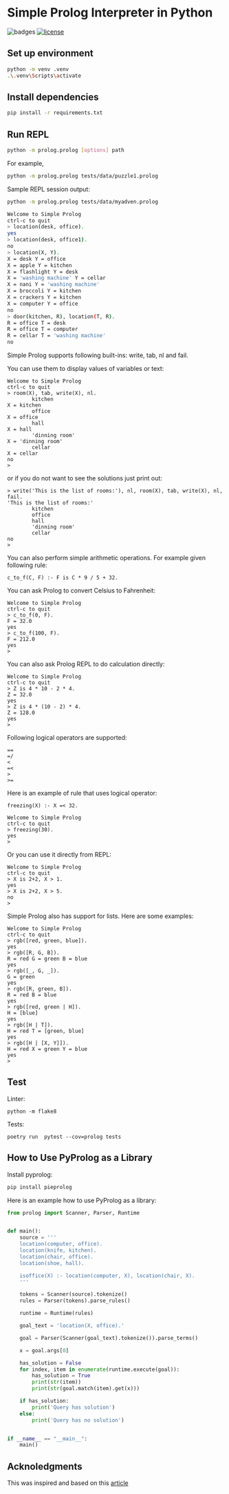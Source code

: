 # Simple Prolog Interpreter in Python

![badges](https://github.com/robjsliwa/pyprolog/actions/workflows/python-package.yml/badge.svg)
[![license](https://img.shields.io/badge/License-MIT-purple.svg)](LICENSE)

## Set up environment

```bash
python -m venv .venv
.\.venv\Scripts\activate
```

## Install dependencies

```bash
pip install -r requirements.txt
```

## Run REPL


```bash
python -m prolog.prolog [options] path
```

For example,

```bash
python -m prolog.prolog tests/data/puzzle1.prolog
```

Sample REPL session output:

```bash
python -m prolog.prolog tests/data/myadven.prolog 

Welcome to Simple Prolog
ctrl-c to quit
> location(desk, office).
yes
> location(desk, office1).
no
> location(X, Y).
X = desk Y = office 
X = apple Y = kitchen 
X = flashlight Y = desk 
X = 'washing machine' Y = cellar 
X = nani Y = 'washing machine' 
X = broccoli Y = kitchen 
X = crackers Y = kitchen 
X = computer Y = office 
no
> door(kitchen, R), location(T, R).
R = office T = desk 
R = office T = computer 
R = cellar T = 'washing machine' 
no
```

Simple Prolog supports following built-ins: write, tab, nl and fail.

You can use them to display values of variables or text:

```
Welcome to Simple Prolog
ctrl-c to quit
> room(X), tab, write(X), nl.
        kitchen
X = kitchen 
        office
X = office 
        hall
X = hall 
        'dinning room'
X = 'dinning room' 
        cellar
X = cellar 
no
>
```

or if you do not want to see the solutions just print out:

```
> write('This is the list of rooms:'), nl, room(X), tab, write(X), nl, fail.
'This is the list of rooms:'
        kitchen
        office
        hall
        'dinning room'
        cellar
no
>
```

You can also perform simple arithmetic operations.  For example given following rule:

```
c_to_f(C, F) :- F is C * 9 / 5 + 32.
```

You can ask Prolog to convert Celsius to Fahrenheit:

```
Welcome to Simple Prolog
ctrl-c to quit
> c_to_f(0, F).
F = 32.0
yes
> c_to_f(100, F).
F = 212.0
yes
>
```

You can also ask Prolog REPL to do calculation directly:

```
Welcome to Simple Prolog
ctrl-c to quit
> Z is 4 * 10 - 2 * 4.
Z = 32.0
yes
> Z is 4 * (10 - 2) * 4.
Z = 128.0
yes
>
```

Following logical operators are supported:

```
==
=/
<
=<
>
>=
```

Here is an example of rule that uses logical operator:

```
freezing(X) :- X =< 32.
```

```
Welcome to Simple Prolog
ctrl-c to quit
> freezing(30).
yes
>
```

Or you can use it directly from REPL:

```
Welcome to Simple Prolog
ctrl-c to quit
> X is 2+2, X > 1.
yes
> X is 2+2, X > 5.
no
>   
```

Simple Prolog also has support for lists.  Here are some examples:

```
Welcome to Simple Prolog
ctrl-c to quit
> rgb([red, green, blue]).
yes
> rgb([R, G, B]).
R = red G = green B = blue 
yes
> rgb([_, G, _]).
G = green 
yes
> rgb([R, green, B]).
R = red B = blue 
yes
> rgb([red, green | H]).
H = [blue] 
yes
> rgb([H | T]).
H = red T = [green, blue] 
yes
> rgb([H | [X, Y]]).
H = red X = green Y = blue 
yes
> 
```

## Test

Linter:

```
python -m flake8
```

Tests:

```
poetry run  pytest --cov=prolog tests
```

## How to Use PyProlog as a Library

Install pyprolog:

```bash
pip install pieprolog
```

Here is an example how to use PyProlog as a library:

```python
from prolog import Scanner, Parser, Runtime


def main():
    source = '''
    location(computer, office).
    location(knife, kitchen).
    location(chair, office).
    location(shoe, hall).

    isoffice(X) :- location(computer, X), location(chair, X).
    '''

    tokens = Scanner(source).tokenize()
    rules = Parser(tokens).parse_rules()

    runtime = Runtime(rules)

    goal_text = 'location(X, office).'

    goal = Parser(Scanner(goal_text).tokenize()).parse_terms()

    x = goal.args[0]

    has_solution = False
    for index, item in enumerate(runtime.execute(goal)):
        has_solution = True
        print(str(item))
        print(str(goal.match(item).get(x)))

    if has_solution:
        print('Query has solution')
    else:
        print('Query has no solution')


if __name__ == "__main__":
    main()
```

## Acknoledgments

This was inspired and based on this [article](https://curiosity-driven.org/prolog-interpreter)

